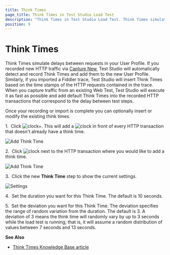```yaml
---
title: Think Times
page_title: Think Times in Test Studio Load Test
description: "Think Times in Test Studio Load Test. Think Times simulate delays between requests in your User Profile"
position: 9
---
```

# Think Times

Think Times simulate delays between requests in your User Profile. If you recorded new HTTP traffic via <a href="/features/testing-types/load-testing/capturing-traffic" target="_blank">Capture New</a>, Test Studio will automatically detect and record Think Times and add them to the new User Profile. Similarly, if you imported a Fiddler trace, Test Studio will insert Think Times based on the time stamps of the HTTP requests contained in the trace. When you capture traffic from an existing Web Test, Test Studio will execute it as fast as possible and add default Think Times into the recorded HTTP transactions that correspond to the delay between test steps.

Once your recording or import is complete you can optionally insert or modify the existing think times.

1.&nbsp; Click ![clock+][1]. This will add a ![clock][2] in front of every HTTP transaction that doesn't already have a think time.

![Add Think Time][3]

2.&nbsp; Click ![clock][2] next to the HTTP transaction where you would like to add a  think time.

![Add Think Time][4]

3.&nbsp; Click the new **Think Time** step to show the current settings.

![Settings][5]

4.&nbsp; Set the duration you want for this Think Time. The default is 10 seconds. 

5.&nbsp; Set the deviation you want for this Think Time. The deviation specifies the range of random variation from the duration. The default is 3. A deviation of 3 means the think time will randomly vary by up to 3 seconds while the load test is running; that is, it will assume a random distribution of values between 7 seconds and 13 seconds.

**See Also**

- <a href="/knowledge-base/load-testing-kb/think-times" target="_blank">Think Times Knowledge Base article</a>

[1]: /img/features/testing-types/load-testing/think-times/fig1.png
[2]: /img/features/testing-types/load-testing/think-times/fig2.png
[3]: /img/features/testing-types/load-testing/think-times/fig3.png
[4]: /img/features/testing-types/load-testing/think-times/fig4.png
[5]: /img/features/testing-types/load-testing/think-times/fig5.png